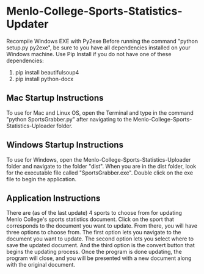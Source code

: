 # Menlo-College-Sports-Statistics-Updater
Recompile Windows EXE with Py2exe
Before running the command "python setup.py py2exe", be sure to you have all dependencies installed on your Windows machine.
Use Pip Install if you do not have one of these dependencies:
  1. pip install beautifulsoup4
  2. pip install python-docx
  
## Mac Startup Instructions
To use for Mac and Linux OS, open the Terminal and type in the command "python SportsGrabber.py" after navigating to the Menlo-College-Sports-Statistics-Uploader folder.
## Windows Startup Instructions
To use for Windows, open the Menlo-College-Sports-Statistics-Uploader folder and navigate to the folder "dist". When you are in the dist folder, look for the executable file called "SportsGrabber.exe". Double click on the exe file to begin the application.
## Application Instructions
There are (as of the last update) 4 sports to choose from for updating Menlo College's sports statistics document. Click on the sport that corresponds to the document you want to update. From there, you will have three options to choose from. The first option lets you navigate to the document you want to update. The second option lets you select where to save the updated document. And the third option is the convert button that begins the updating process. Once the program is done updating, the program will close, and you will be presented with a new document along with the original document.
